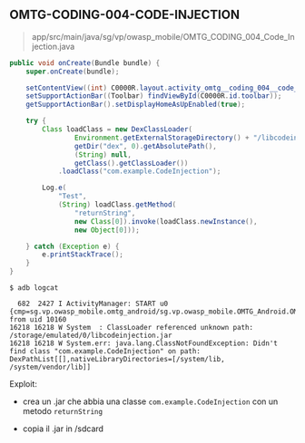 ## OMTG-CODING-004-CODE-INJECTION

> app/src/main/java/sg/vp/owasp_mobile/OMTG_CODING_004_Code_Injection.java

```java
public void onCreate(Bundle bundle) {
	super.onCreate(bundle);

	setContentView((int) C0000R.layout.activity_omtg__coding_004__code__injection);
	setSupportActionBar((Toolbar) findViewById(C0000R.id.toolbar));
	getSupportActionBar().setDisplayHomeAsUpEnabled(true);

	try {
		Class loadClass = new DexClassLoader(
				Environment.getExternalStorageDirectory() + "/libcodeinjection.jar", 
				getDir("dex", 0).getAbsolutePath(), 
				(String) null, 
				getClass().getClassLoader())
			.loadClass("com.example.CodeInjection");

		Log.e(
			"Test", 
			(String) loadClass.getMethod(
				"returnString", 
				new Class[0]).invoke(loadClass.newInstance(), 
				new Object[0]));

	} catch (Exception e) {
		e.printStackTrace();
	}
}
```

`$ adb logcat`

```
  682  2427 I ActivityManager: START u0 {cmp=sg.vp.owasp_mobile.omtg_android/sg.vp.owasp_mobile.OMTG_Android.OMTG_CODING_004_Code_Injection} from uid 10160
16218 16218 W System  : ClassLoader referenced unknown path: /storage/emulated/0/libcodeinjection.jar
16218 16218 W System.err: java.lang.ClassNotFoundException: Didn't find class "com.example.CodeInjection" on path: DexPathList[[],nativeLibraryDirectories=[/system/lib, /system/vendor/lib]]
```

Exploit:

- crea un .jar che abbia una classe `com.example.CodeInjection` con un metodo `returnString`

- copia il .jar in /sdcard